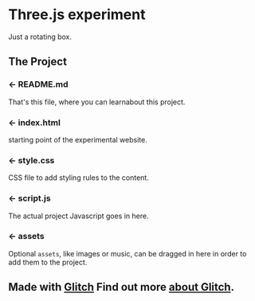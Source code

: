 Three.js experiment
=================

Just a rotating box.


The Project
------------

### ← README.md

That's this file, where you can learnabout this project.

### ← index.html

starting point of the experimental website. 

### ← style.css

CSS file to add styling rules to the content.

### ← script.js

The actual project Javascript goes in here.

### ← assets

Optional `assets`, like images or music, can be dragged in here in order to add them to the project.


Made with [Glitch](https://glitch.com/)
Find out more [about Glitch](https://glitch.com/about).
-------------------

